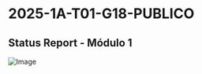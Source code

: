 # 2025-1A-T01-G18-PUBLICO

## Status Report - Módulo 1
![Image](https://github.com/user-attachments/assets/d266f67e-7895-4428-aad1-994bb173e328)
